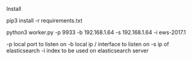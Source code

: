 Install

pip3 install -r requirements.txt 

python3 worker.py -p 9933 -b 192.168.1.64 -s 192.168.1.64 -i ews-2017.1

-p local port to listen on
-b local ip / interface to listen on
-s ip of elasticsearch
-i index to be used on elasticsearch server



